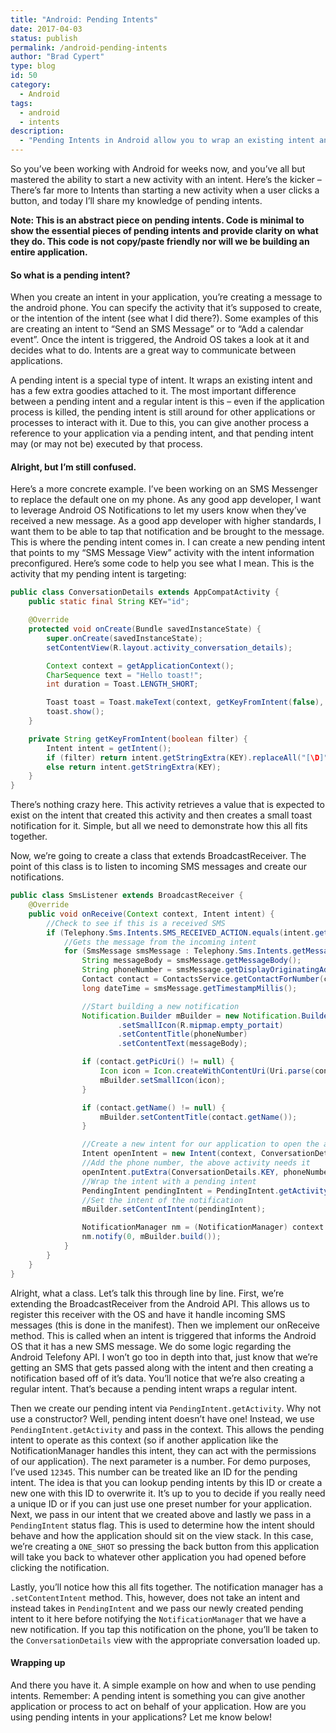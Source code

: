 ```yaml
---
title: "Android: Pending Intents"
date: 2017-04-03
status: publish
permalink: /android-pending-intents
author: "Brad Cypert"
type: blog
id: 50
category:
  - Android
tags:
  - android
  - intents
description:
  - "Pending Intents in Android allow you to wrap an existing intent and keep that around even if the application process is killed."
---
```


So you’ve been working with Android for weeks now, and you’ve all but mastered the ability to start a new activity with an intent. Here’s the kicker – There’s far more to Intents than starting a new activity when a user clicks a button, and today I’ll share my knowledge of pending intents.

**Note: This is an abstract piece on pending intents. Code is minimal to show the essential pieces of pending intents and provide clarity on what they do. This code is not copy/paste friendly nor will we be building an entire application.**

#### So what is a pending intent?

When you create an intent in your application, you’re creating a message to the android phone. You can specify the activity that it’s supposed to create, or the intention of the intent (see what I did there?). Some examples of this are creating an intent to “Send an SMS Message” or to “Add a calendar event”. Once the intent is triggered, the Android OS takes a look at it and decides what to do. Intents are a great way to communicate between applications.

A pending intent is a special type of intent. It wraps an existing intent and has a few extra goodies attached to it. The most important difference between a pending intent and a regular intent is this – even if the application process is killed, the pending intent is still around for other applications or processes to interact with it. Due to this, you can give another process a reference to your application via a pending intent, and that pending intent may (or may not be) executed by that process.



#### Alright, but I’m still confused.

Here’s a more concrete example. I’ve been working on an SMS Messenger to replace the default one on my phone. As any good app developer, I want to leverage Android OS Notifications to let my users know when they’ve received a new message. As a good app developer with higher standards, I want them to be able to tap that notification and be brought to the message. This is where the pending intent comes in. I can create a new pending intent that points to my “SMS Message View” activity with the intent information preconfigured. Here’s some code to help you see what I mean. This is the activity that my pending intent is targeting:

```java
public class ConversationDetails extends AppCompatActivity {
    public static final String KEY="id";

    @Override
    protected void onCreate(Bundle savedInstanceState) {
        super.onCreate(savedInstanceState);
        setContentView(R.layout.activity_conversation_details);

        Context context = getApplicationContext();
        CharSequence text = "Hello toast!";
        int duration = Toast.LENGTH_SHORT;

        Toast toast = Toast.makeText(context, getKeyFromIntent(false), duration);
        toast.show();
    }

    private String getKeyFromIntent(boolean filter) {
        Intent intent = getIntent();
        if (filter) return intent.getStringExtra(KEY).replaceAll("[\D]","");
        else return intent.getStringExtra(KEY);
    }
}
```

There’s nothing crazy here. This activity retrieves a value that is expected to exist on the intent that created this activity and then creates a small toast notification for it. Simple, but all we need to demonstrate how this all fits together.

Now, we’re going to create a class that extends BroadcastReceiver. The point of this class is to listen to incoming SMS messages and create our notifications.

```java
public class SmsListener extends BroadcastReceiver {
    @Override
    public void onReceive(Context context, Intent intent) {
        //Check to see if this is a received SMS
        if (Telephony.Sms.Intents.SMS_RECEIVED_ACTION.equals(intent.getAction())) {
            //Gets the message from the incoming intent
            for (SmsMessage smsMessage : Telephony.Sms.Intents.getMessagesFromIntent(intent)) {
                String messageBody = smsMessage.getMessageBody();
                String phoneNumber = smsMessage.getDisplayOriginatingAddress();
                Contact contact = ContactsService.getContactForNumber(context.getContentResolver(), phoneNumber);
                long dateTime = smsMessage.getTimestampMillis();

                //Start building a new notification
                Notification.Builder mBuilder = new Notification.Builder(context)
                        .setSmallIcon(R.mipmap.empty_portait)
                        .setContentTitle(phoneNumber)
                        .setContentText(messageBody);

                if (contact.getPicUri() != null) {
                    Icon icon = Icon.createWithContentUri(Uri.parse(contact.getPicUri()));
                    mBuilder.setSmallIcon(icon);
                }

                if (contact.getName() != null) {
                    mBuilder.setContentTitle(contact.getName());
                }

                //Create a new intent for our application to open the above activity
                Intent openIntent = new Intent(context, ConversationDetails.class);
                //Add the phone number, the above activity needs it
                openIntent.putExtra(ConversationDetails.KEY, phoneNumber);
                //Wrap the intent with a pending intent
                PendingIntent pendingIntent = PendingIntent.getActivity(context, 12345, openIntent, PendingIntent.FLAG_ONE_SHOT);
                //Set the intent of the notification
                mBuilder.setContentIntent(pendingIntent);

                NotificationManager nm = (NotificationManager) context.getSystemService(Context.NOTIFICATION_SERVICE);
                nm.notify(0, mBuilder.build());
            }
        }
    }
}

```

Alright, what a class. Let’s talk this through line by line. First, we’re extending the BroadcastReceiver from the Android API. This allows us to register this receiver with the OS and have it handle incoming SMS messages (this is done in the manifest). Then we implement our onReceive method. This is called when an intent is triggered that informs the Android OS that it has a new SMS message. We do some logic regarding the Android Telefony API. I won’t go too in depth into that, just know that we’re getting an SMS that gets passed along with the intent and then creating a notification based off of it’s data. You’ll notice that we’re also creating a regular intent. That’s because a pending intent wraps a regular intent.

Then we create our pending intent via `PendingIntent.getActivity`. Why not use a constructor? Well, pending intent doesn’t have one! Instead, we use `PendingIntent.getActivity` and pass in the context. This allows the pending intent to operate as this context (so if another application like the NotificationManager handles this intent, they can act with the permissions of our application). The next parameter is a number. For demo purposes, I’ve used `12345`. This number can be treated like an ID for the pending intent. The idea is that you can lookup pending intents by this ID or create a new one with this ID to overwrite it. It’s up to you to decide if you really need a unique ID or if you can just use one preset number for your application. Next, we pass in our intent that we created above and lastly we pass in a `PendingIntent` status flag. This is used to determine how the intent should behave and how the application should sit on the view stack. In this case, we’re creating a `ONE_SHOT` so pressing the back button from this application will take you back to whatever other application you had opened before clicking the notification.

Lastly, you’ll notice how this all fits together. The notification manager has a `.setContentIntent` method. This, however, does not take an intent and instead takes in `PendingIntent` and we pass our newly created pending intent to it here before notifying the `NotificationManager` that we have a new notification. If you tap this notification on the phone, you’ll be taken to the `ConversationDetails` view with the appropriate conversation loaded up.

#### Wrapping up

And there you have it. A simple example on how and when to use pending intents. Remember: A pending intent is something you can give another application or process to act on behalf of your application. How are you using pending intents in your applications? Let me know below!
